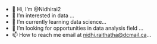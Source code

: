 - 👋 Hi, I’m @Nidhirai2
- 👀 I’m interested in data ...
- 🌱 I’m currently learning data science...
- 💞️ I’m looking for opportunities in data analysis field  ...
- 📫 How to reach me email at nidhi.raithatha@dcmail.ca...

<!---
Nidhirai2/Nidhirai2 is a ✨ special ✨ repository because its `README.md` (this file) appears on your GitHub profile.
You can click the Preview link to take a look at your changes.
--->
